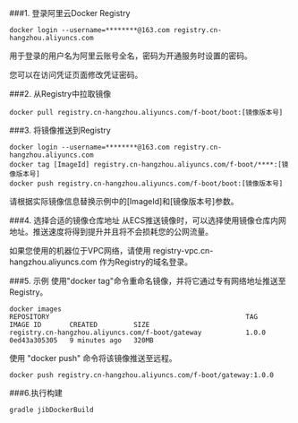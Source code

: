 ###1. 登录阿里云Docker Registry
```shell
docker login --username=********@163.com registry.cn-hangzhou.aliyuncs.com
```
用于登录的用户名为阿里云账号全名，密码为开通服务时设置的密码。

您可以在访问凭证页面修改凭证密码。

###2. 从Registry中拉取镜像
```shell
docker pull registry.cn-hangzhou.aliyuncs.com/f-boot/boot:[镜像版本号]
```
###3. 将镜像推送到Registry
```shell
docker login --username=********@163.com registry.cn-hangzhou.aliyuncs.com
docker tag [ImageId] registry.cn-hangzhou.aliyuncs.com/f-boot/****:[镜像版本号]
docker push registry.cn-hangzhou.aliyuncs.com/f-boot/boot:[镜像版本号]
```
   请根据实际镜像信息替换示例中的[ImageId]和[镜像版本号]参数。

###4. 选择合适的镜像仓库地址
   从ECS推送镜像时，可以选择使用镜像仓库内网地址。推送速度将得到提升并且将不会损耗您的公网流量。

如果您使用的机器位于VPC网络，请使用 registry-vpc.cn-hangzhou.aliyuncs.com 作为Registry的域名登录。

###5. 示例
   使用"docker tag"命令重命名镜像，并将它通过专有网络地址推送至Registry。

```shell
docker images
REPOSITORY                                                 TAG         IMAGE ID       CREATED         SIZE
registry.cn-hangzhou.aliyuncs.com/f-boot/gateway           1.0.0       0ed43a305305   9 minutes ago   320MB
```
使用 "docker push" 命令将该镜像推送至远程。
```shell
docker push registry.cn-hangzhou.aliyuncs.com/f-boot/gateway:1.0.0
```

###6.执行构建
```shell
gradle jibDockerBuild
```
